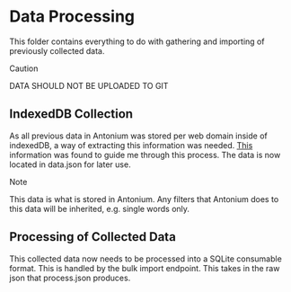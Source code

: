 # Data Processing

This folder contains everything to do with gathering and importing of previously collected data.

> [!CAUTION]
> DATA SHOULD NOT BE UPLOADED TO GIT

## IndexedDB Collection

As all previous data in Antonium was stored per web domain inside of indexedDB, a
way of extracting this information was needed.
[This](https://dfahlander.medium.com/export-indexeddb-from-a-web-app-using-devtools-62c55a8996a1)
information was found to guide me through this process. The data is now located in data.json for later use.

> [!NOTE]
> This data is what is stored in Antonium. Any filters that Antonium does to
> this data will be inherited, e.g. single words only.

## Processing of Collected Data

This collected data now needs to be processed into a SQLite consumable format.
This is handled by the bulk import endpoint. This takes in the raw json that
process.json produces.
